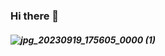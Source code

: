 ### Hi there 👋
##### ![jpg_20230919_175605_0000 (1)](https://github.com/Milalex19/Milalex19/assets/128637462/cdfe79ad-7f2e-4154-8e73-e61e4345d16d)

<!--
**Milalex19/Milalex19** is a ✨ _special_ ✨ repository because its `README.md` (this file) appears on your GitHub profile.

Here are some ideas to get you started:

- 🔭 I’m currently working on ...
- 🌱 I’m currently learning ...
- 👯 I’m looking to collaborate on ...
- 🤔 I’m looking for help with ...
- 💬 Ask me about ...
- 📫 How to reach me: ...
- 😄 Pronouns: ...
- ⚡ Fun fact: ...
-->
